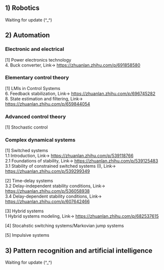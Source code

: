 
## 1) Robotics
Waiting for update (^_^)


## 2) Automation
### Electronic and electrical
[1] Power electronics technology  
4. Buck converter, Link-> https://zhuanlan.zhihu.com/p/691858580

### Elementary control theory
[1] LMIs in Control Systems <br>
6. Feedback stabilization, Link-> https://zhuanlan.zhihu.com/p/696745282  
8. State estimation and filtering, Link-> https://zhuanlan.zhihu.com/p/659844054

### Advanced control theory
[1] Stochastic control <br>

### Complex dynamical systems
[1] Switched systems <br>
1.1 Introduction, Link-> https://zhuanlan.zhihu.com/p/539118766  
2.1 Foundations of stability, Link-> https://zhuanlan.zhihu.com/p/539125483  
3.1 Stability of constrained switched systems (I), Link-> https://zhuanlan.zhihu.com/p/539299349  

[2] Time-delay systems <br>
3.2 Delay-independent stability conditions, Link-> https://zhuanlan.zhihu.com/p/536058938  
3.4 Delay-dependent stability conditions, Link-> https://zhuanlan.zhihu.com/p/607642466

[3] Hybrid systems <br>
1 Hybrid systems modeling, Link-> https://zhuanlan.zhihu.com/p/682537615

[4] Stocahstic switching systems/Markovian jump systems <br>

[5] Impulsive systems <br>


## 3) Pattern recognition and artificial intelligence
Waiting for update (^_^)

